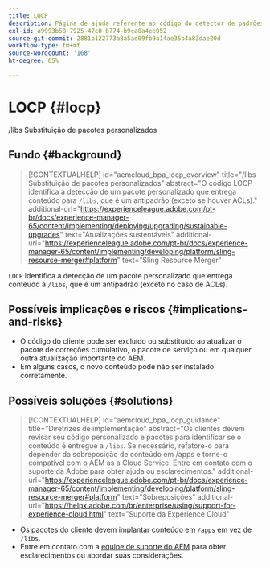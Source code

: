 ```yaml
---
title: LOCP
description: Página de ajuda referente ao código do detector de padrões.
exl-id: a9993b58-7925-47c0-b774-b9ca8a4ee052
source-git-commit: 2881b122773a8a5ad09fb9a14ae35b4a83dae20d
workflow-type: tm+mt
source-wordcount: '168'
ht-degree: 65%

---
```


# LOCP {#locp}

/libs Substituição de pacotes personalizados

## Fundo {#background}

>[!CONTEXTUALHELP]
>id="aemcloud_bpa_locp_overview"
>title="/libs Substituição de pacotes personalizados"
>abstract="O código LOCP identifica a detecção de um pacote personalizado que entrega conteúdo para `/libs`, que é um antipadrão (exceto se houver ACLs)."
>additional-url="https://experienceleague.adobe.com/pt-br/docs/experience-manager-65/content/implementing/deploying/upgrading/sustainable-upgrades" text="Atualizações sustentáveis"
>additional-url="https://experienceleague.adobe.com/pt-br/docs/experience-manager-65/content/implementing/developing/platform/sling-resource-merger#platform" text="Sling Resource Merger"

`LOCP` identifica a detecção de um pacote personalizado que entrega conteúdo a `/libs`, que é um antipadrão (exceto no caso de ACLs).

## Possíveis implicações e riscos {#implications-and-risks}

* O código do cliente pode ser excluído ou substituído ao atualizar o pacote de correções cumulativo, o pacote de serviço ou em qualquer outra atualização importante do AEM.
* Em alguns casos, o novo conteúdo pode não ser instalado corretamente.

## Possíveis soluções {#solutions}

>[!CONTEXTUALHELP]
>id="aemcloud_bpa_locp_guidance"
>title="Diretrizes de implementação"
>abstract="Os clientes devem revisar seu código personalizado e pacotes para identificar se o conteúdo é entregue a `/libs`. Se necessário, refatore-o para depender da sobreposição de conteúdo em /apps e torne-o compatível com o AEM as a Cloud Service. Entre em contato com o suporte da Adobe para obter ajuda ou esclarecimentos."
>additional-url="https://experienceleague.adobe.com/pt-br/docs/experience-manager-65/content/implementing/developing/platform/sling-resource-merger#platform" text="Sobreposições"
>additional-url="https://helpx.adobe.com/br/enterprise/using/support-for-experience-cloud.html" text="Suporte da Experience Cloud"

* Os pacotes do cliente devem implantar conteúdo em `/apps` em vez de `/libs`.
* Entre em contato com a [equipe de suporte do AEM](https://helpx.adobe.com/br/enterprise/using/support-for-experience-cloud.html) para obter esclarecimentos ou abordar suas considerações.
